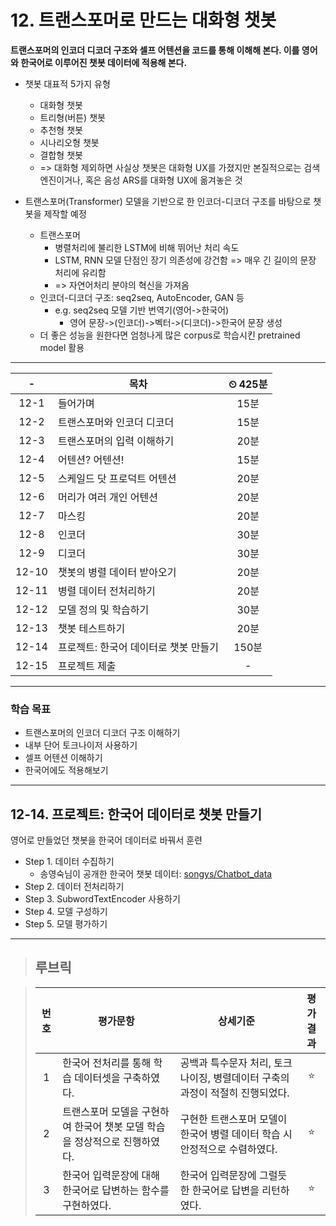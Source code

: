 # 12. 트랜스포머로 만드는 대화형 챗봇

**트랜스포머의 인코더 디코더 구조와 셀프 어텐션을 코드를 통해 이해해 본다. 이를 영어와 한국어로 이루어진 챗봇 데이터에 적용해 본다.**

- 챗봇 대표적 5가지 유형
  - 대화형 챗봇
  - 트리형(버튼) 챗봇
  - 추천형 챗봇
  - 시나리오형 챗봇
  - 결합형 챗봇
  - => 대화형 제외하면 사실상 챗봇은 대화형 UX를 가졌지만 본질적으로는 검색엔진이거나, 혹은 음성 ARS를 대화형 UX에 옮겨놓은 것

- 트랜스포머(Transformer) 모델을 기반으로 한 인코더-디코더 구조를 바탕으로 챗봇을 제작할 예정
  - 트랜스포머
    - 병렬처리에 불리한 LSTM에 비해 뛰어난 처리 속도
    - LSTM, RNN 모델 단점인 장기 의존성에 강건함 => 매우 긴 길이의 문장 처리에 유리함
    - => 자연어처리 분야의 혁신을 가져옴
  - 인코더-디코더 구조: seq2seq, AutoEncoder, GAN 등
    - e.g. seq2seq 모델 기반 번역기(영어->한국어)
      - 영어 문장->(인코더)->벡터->(디코더)->한국어 문장 생성
  - 더 좋은 성능을 원한다면 엄청나게 많은 corpus로 학습시킨 pretrained model 활용

---

|-|목차|⏲ 425분|
|:---:|---|:---:|
|12-1| 들어가며 | 15분|
|12-2| 트랜스포머와 인코더 디코더 | 15분|
|12-3| 트랜스포머의 입력 이해하기 | 20분|
|12-4| 어텐션? 어텐션! | 15분|
|12-5| 스케일드 닷 프로덕트 어텐션 | 20분|
|12-6| 머리가 여러 개인 어텐션 | 20분|
|12-7| 마스킹 | 20분|
|12-8| 인코더 | 30분|
|12-9| 디코더 | 30분|
|12-10| 챗봇의 병렬 데이터 받아오기 | 20분|
|12-11| 병렬 데이터 전처리하기 | 20분|
|12-12| 모델 정의 및 학습하기 | 30분|
|12-13| 챗봇 테스트하기 | 20분|
|12-14| 프로젝트: 한국어 데이터로 챗봇 만들기 | 150분|
|12-15| 프로젝트 제출|-|

---

### 학습 목표

- 트랜스포머의 인코더 디코더 구조 이해하기
- 내부 단어 토크나이저 사용하기
- 셀프 어텐션 이해하기
- 한국어에도 적용해보기

---

## 12-14. 프로젝트: 한국어 데이터로 챗봇 만들기

영어로 만들었던 챗봇을 한국어 데이터로 바꿔서 훈련

- Step 1. 데이터 수집하기
  - 송영숙님이 공개한 한국어 챗봇 데이터: [songys/Chatbot_data](https://github.com/songys/Chatbot_data/blob/master/ChatbotData.csv)
- Step 2. 데이터 전처리하기
- Step 3. SubwordTextEncoder 사용하기
- Step 4. 모델 구성하기
- Step 5. 모델 평가하기

---

>## **루브릭**

>|번호|평가문항|상세기준|평가결과|
>|:---:|---|---|:---:|
>|1|한국어 전처리를 통해 학습 데이터셋을 구축하였다.|공백과 특수문자 처리, 토크나이징, 병렬데이터 구축의 과정이 적절히 진행되었다.|⭐|
>|2|트랜스포머 모델을 구현하여 한국어 챗봇 모델 학습을 정상적으로 진행하였다.|구현한 트랜스포머 모델이 한국어 병렬 데이터 학습 시 안정적으로 수렴하였다.|⭐|
>|3|한국어 입력문장에 대해 한국어로 답변하는 함수를 구현하였다.|한국어 입력문장에 그럴듯한 한국어로 답변을 리턴하였다.|⭐|
